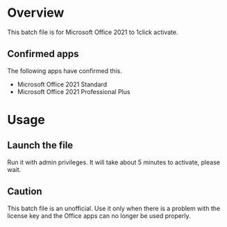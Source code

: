 # Overview

This batch file is for Microsoft Office 2021 to 1click activate.

## Confirmed apps

The following apps have confirmed this.

- Microsoft Office 2021 Standard
- Microsoft Office 2021 Professional Plus

# Usage

## Launch the file

Run it with admin privileges. It will take about 5 minutes to activate, please wait.

## Caution

This batch file is an unofficial. Use it only when there is a problem with the license key and the Office apps can no longer be used properly.
